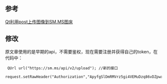 ## 参考
[Qt利用post上传图像到SM.MS图床](https://www.codenong.com/js22f2025adf34/)
## 修改
原文章使用的是早期的api，不需要鉴权，现在需要注册并获得自己的token，在代码中：
```
 QUrl url("https://sm.ms/api/v2/upload"); //新的接口
 request.setRawHeader("Authorization","ApyfgSlDmRMVrz5gi4VEMuDzq86vDZpwxxox");
```
## 


